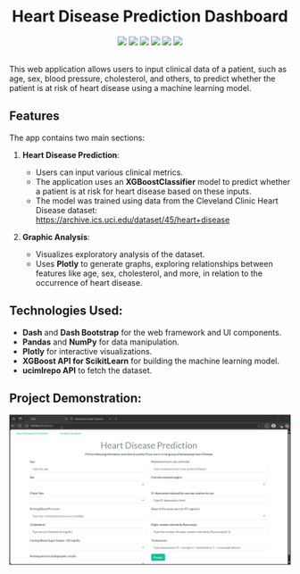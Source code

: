 <h1 align="center">Heart Disease Prediction Dashboard</h1>
<p align="center">
  <img src="https://img.shields.io/badge/Python-FFD43B?style=for-the-badge&logo=python&logoColor=blue">
  <img src="https://img.shields.io/badge/Pandas-2C2D72?style=for-the-badge&logo=pandas&logoColor=white">
  <img src="https://img.shields.io/badge/Numpy-777BB4?style=for-the-badge&logo=numpy&logoColor=white">
  <img src="https://img.shields.io/badge/Plotly-239120?style=for-the-badge&logo=plotly&logoColor=white">
  <img src="https://img.shields.io/badge/Bootstrap-563D7C?style=for-the-badge&logo=bootstrap&logoColor=white">
  <img src="https://img.shields.io/badge/scikit_learn-F7931E?style=for-the-badge&logo=scikit-learn&logoColor=white">
</p>

<br>This web application allows users to input clinical data of a patient, such as age, sex, blood pressure, cholesterol, and others, to predict whether the patient is at risk of heart disease using a machine learning model.

## Features
The app contains two main sections:
1. **Heart Disease Prediction**:
   - Users can input various clinical metrics.
   - The application uses an **XGBoostClassifier** model to predict whether a patient is at risk for heart disease based on these inputs.
   - The model was trained using data from the Cleveland Clinic Heart Disease dataset: https://archive.ics.uci.edu/dataset/45/heart+disease

2. **Graphic Analysis**:
   - Visualizes exploratory analysis of the dataset.
   - Uses **Plotly** to generate graphs, exploring relationships between features like age, sex, cholesterol, and more, in relation to the occurrence of heart disease.

## Technologies Used:
- **Dash** and **Dash Bootstrap** for the web framework and UI components.
- **Pandas** and **NumPy** for data manipulation.
- **Plotly** for interactive visualizations.
- **XGBoost API for ScikitLearn** for building the machine learning model.
- **ucimlrepo API** to fetch the dataset.

## Project Demonstration:
![Demonstration](msedge_xYJKkdIWwN.gif)
